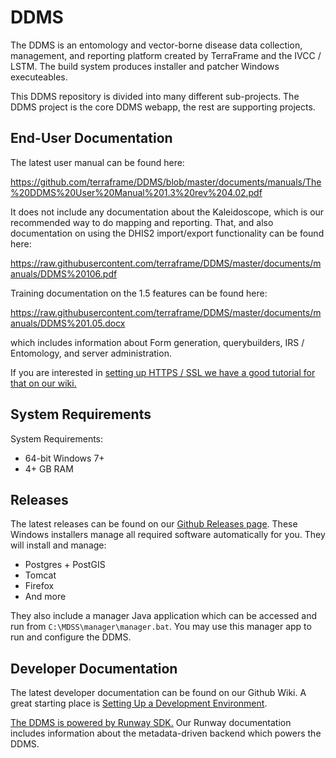 # DDMS

The DDMS is an entomology and vector-borne disease data collection, management, and reporting platform created by TerraFrame and the IVCC / LSTM. The build system produces installer and patcher Windows executeables.

This DDMS repository is divided into many different sub-projects. The DDMS project is the core DDMS webapp, the rest are supporting projects.

## End-User Documentation

The latest user manual can be found here:

https://github.com/terraframe/DDMS/blob/master/documents/manuals/The%20DDMS%20User%20Manual%201.3%20rev%204.02.pdf

It does not include any documentation about the Kaleidoscope, which is our recommended way to do mapping and reporting. That, and also documentation on using the DHIS2 import/export functionality can be found here:

https://raw.githubusercontent.com/terraframe/DDMS/master/documents/manuals/DDMS%20106.pdf

Training documentation on the 1.5 features can be found here:

https://raw.githubusercontent.com/terraframe/DDMS/master/documents/manuals/DDMS%201.05.docx

which includes information about Form generation, querybuilders, IRS / Entomology, and server administration.

If you are interested in [setting up HTTPS / SSL we have a good tutorial for that on our wiki.](https://github.com/terraframe/DDMS/wiki/HTTPS-Setup-with-Lets-Encrypt)

## System Requirements

System Requirements:
- 64-bit Windows 7+
- 4+ GB RAM

## Releases

The latest releases can be found on our [Github Releases page](https://github.com/terraframe/DDMS/releases). These Windows installers manage all required software automatically for you. They will install and manage:
- Postgres + PostGIS
- Tomcat
- Firefox
- And more

They also include a manager Java application which can be accessed and run from `C:\MDSS\manager\manager.bat`. You may use this manager app to run and configure the DDMS.

## Developer Documentation

The latest developer documentation can be found on our Github Wiki. A great starting place is [Setting Up a Development Environment](https://github.com/terraframe/DDMS/wiki/Setting-Up-A-Development-Environment).

[The DDMS is powered by Runway SDK.](http://terraframe.github.io/Runway-SDK/) Our Runway documentation includes information about the metadata-driven backend which powers the DDMS.
